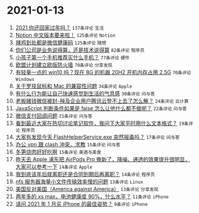 # 2021-01-13

1. [2021 你还回家过年吗？](https://www.v2ex.com/t/744401) `137条评论` `生活`
1. [Notion 中文版本要来啦！](https://www.v2ex.com/t/744395) `125条评论` `Notion`
1. [辣鸡到处都是微信健康码](https://www.v2ex.com/t/744459) `125条评论` `随想`
1. [你们公司是业务说得算，还是技术说得算](https://www.v2ex.com/t/744478) `82条评论` `程序员`
1. [小孩子第一个手机推荐买什么手机？](https://www.v2ex.com/t/744518) `77条评论` `硬件`
1. [欧盟计划建立欧版防火墙](https://www.v2ex.com/t/744499) `70条评论` `分享发现`
1. [有轻量一点的 win10 吗？现在 8G 的机器 20H2 开机内存占用 2.5G](https://www.v2ex.com/t/744420) `70条评论` `Windows`
1. [关于罗技鼠标和 Mac 的兼容性问题](https://www.v2ex.com/t/744497) `34条评论` `Apple`
1. [有什么行为能让自己快速感觉到生活的气息感](https://www.v2ex.com/t/744509) `30条评论` `问与答`
1. [老板赌钱微信被封-殃及企业用户腾讯云登不上去了怎么解？](https://www.v2ex.com/t/744512) `24条评论` `云计算`
1. [JavaScript 判断条件如果是 false 怎么让他什么都不做呢？](https://www.v2ex.com/t/744452) `22条评论` `问与答`
1. [微信支付回调问题](https://www.v2ex.com/t/744479) `21条评论` `问与答`
1. [看到最近大家在热切讨论笔记软件，我问下大家平时用什么文本格式？](https://www.v2ex.com/t/744414) `19条评论` `程序员`
1. [大家有发现今天 FlashHelperService.exe 突然报毒吗？](https://www.v2ex.com/t/744416) `17条评论` `问与答`
1. [办公 vpn 跟 clash 冲突，求教](https://www.v2ex.com/t/744523) `15条评论` `问与答`
1. [冬笋烧肉好好吃啊](https://www.v2ex.com/t/744428) `15条评论` `美酒与美食`
1. [昨天去 Apple 浦东把 AirPods Pro 换新了，降噪、通透的效果提升很明显，大家可以参考一下](https://www.v2ex.com/t/744468) `14条评论` `Apple`
1. [我到底该年后就离职还是合同到期后再离职？](https://www.v2ex.com/t/744400) `14条评论` `程序员`
1. [nfs 服务器海量小文件传输效率慢的问题](https://www.v2ex.com/t/744514) `13条评论` `Linux`
1. [美国反对美国（America against America）](https://www.v2ex.com/t/744455) `13条评论` `分享发现`
1. [两年多的 xs max，电池健康度 90%，什么水平？](https://www.v2ex.com/t/744434) `11条评论` `iPhone`
1. [请问 2021 年 1 月买 iPhone 的最佳姿势？](https://www.v2ex.com/t/744565) `9条评论` `iPhone`
